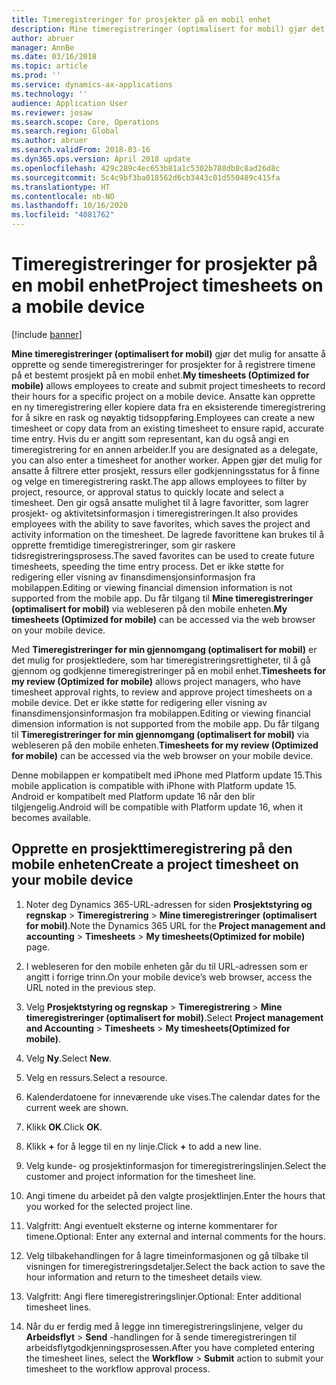 ```yaml
---
title: Timeregistreringer for prosjekter på en mobil enhet
description: Mine timeregistreringer (optimalisert for mobil) gjør det mulig for ansatte å opprette og sende timeregistreringer for prosjekter for å registrere timene på et bestemt prosjekt på en mobil enhet.
author: abruer
manager: AnnBe
ms.date: 03/16/2018
ms.topic: article
ms.prod: ''
ms.service: dynamics-ax-applications
ms.technology: ''
audience: Application User
ms.reviewer: josaw
ms.search.scope: Core, Operations
ms.search.region: Global
ms.author: abruer
ms.search.validFrom: 2018-03-16
ms.dyn365.ops.version: April 2018 update
ms.openlocfilehash: 429c289c4ec653b81a1c5302b788db8c8ad26d8c
ms.sourcegitcommit: 5c4c9bf3ba018562d6cb3443c01d550489c415fa
ms.translationtype: HT
ms.contentlocale: nb-NO
ms.lasthandoff: 10/16/2020
ms.locfileid: "4081762"
---
```

# <a name="project-timesheets-on-a-mobile-device"></a><span data-ttu-id="f2fbf-103">Timeregistreringer for prosjekter på en mobil enhet</span><span class="sxs-lookup"><span data-stu-id="f2fbf-103">Project timesheets on a mobile device</span></span>

[!include [banner](../includes/banner.md)]

<span data-ttu-id="f2fbf-104">**Mine timeregistreringer (optimalisert for mobil)** gjør det mulig for ansatte å opprette og sende timeregistreringer for prosjekter for å registrere timene på et bestemt prosjekt på en mobil enhet.</span><span class="sxs-lookup"><span data-stu-id="f2fbf-104">**My timesheets (Optimized for mobile)** allows employees to create and submit project timesheets to record their hours for a specific project on a mobile device.</span></span> <span data-ttu-id="f2fbf-105">Ansatte kan opprette en ny timeregistrering eller kopiere data fra en eksisterende timeregistrering for å sikre en rask og nøyaktig tidsoppføring.</span><span class="sxs-lookup"><span data-stu-id="f2fbf-105">Employees can create a new timesheet or copy data from an existing timesheet to ensure rapid, accurate time entry.</span></span> <span data-ttu-id="f2fbf-106">Hvis du er angitt som representant, kan du også angi en timeregistrering for en annen arbeider.</span><span class="sxs-lookup"><span data-stu-id="f2fbf-106">If you are designated as a delegate, you can also enter a timesheet for another worker.</span></span> <span data-ttu-id="f2fbf-107">Appen gjør det mulig for ansatte å filtrere etter prosjekt, ressurs eller godkjenningsstatus for å finne og velge en timeregistrering raskt.</span><span class="sxs-lookup"><span data-stu-id="f2fbf-107">The app allows employees to filter by project, resource, or approval status to quickly locate and select a timesheet.</span></span> <span data-ttu-id="f2fbf-108">Den gir også ansatte mulighet til å lagre favoritter, som lagrer prosjekt- og aktivitetsinformasjon i timeregistreringen.</span><span class="sxs-lookup"><span data-stu-id="f2fbf-108">It also provides employees with the ability to save favorites, which saves the project and activity information on the timesheet.</span></span> <span data-ttu-id="f2fbf-109">De lagrede favorittene kan brukes til å opprette fremtidige timeregistreringer, som gir raskere tidsregistreringsprosess.</span><span class="sxs-lookup"><span data-stu-id="f2fbf-109">The saved favorites can be used to create future timesheets, speeding the time entry process.</span></span> <span data-ttu-id="f2fbf-110">Det er ikke støtte for redigering eller visning av finansdimensjonsinformasjon fra mobilappen.</span><span class="sxs-lookup"><span data-stu-id="f2fbf-110">Editing or viewing financial dimension information is not supported from the mobile app.</span></span> <span data-ttu-id="f2fbf-111">Du får tilgang til **Mine timeregistreringer (optimalisert for mobil)** via webleseren på den mobile enheten.</span><span class="sxs-lookup"><span data-stu-id="f2fbf-111">**My timesheets (Optimized for mobile)** can be accessed via the web browser on your mobile device.</span></span>

<span data-ttu-id="f2fbf-112">Med **Timeregistreringer for min gjennomgang (optimalisert for mobil)** er det mulig for prosjektledere, som har timeregistreringsrettigheter, til å gå gjennom og godkjenne timeregistreringer på en mobil enhet.</span><span class="sxs-lookup"><span data-stu-id="f2fbf-112">**Timesheets for my review (Optimized for mobile)** allows project managers, who have timesheet approval rights, to review and approve project timesheets on a mobile device.</span></span> <span data-ttu-id="f2fbf-113">Det er ikke støtte for redigering eller visning av finansdimensjonsinformasjon fra mobilappen.</span><span class="sxs-lookup"><span data-stu-id="f2fbf-113">Editing or viewing financial dimension information is not supported from the mobile app.</span></span> <span data-ttu-id="f2fbf-114">Du får tilgang til **Timeregistreringer for min gjennomgang (optimalisert for mobil)** via webleseren på den mobile enheten.</span><span class="sxs-lookup"><span data-stu-id="f2fbf-114">**Timesheets for my review (Optimized for mobile)** can be accessed via the web browser on your mobile device.</span></span>

<span data-ttu-id="f2fbf-115">Denne mobilappen er kompatibelt med iPhone med Platform update 15.</span><span class="sxs-lookup"><span data-stu-id="f2fbf-115">This mobile application is compatible with iPhone with Platform update 15.</span></span>
<span data-ttu-id="f2fbf-116">Android er kompatibelt med Platform update 16 når den blir tilgjengelig.</span><span class="sxs-lookup"><span data-stu-id="f2fbf-116">Android will be compatible with Platform update 16, when it becomes available.</span></span>

## <a name="create-a-project-timesheet-on-your-mobile-device"></a><span data-ttu-id="f2fbf-117">Opprette en prosjekttimeregistrering på den mobile enheten</span><span class="sxs-lookup"><span data-stu-id="f2fbf-117">Create a project timesheet on your mobile device</span></span>

1.  <span data-ttu-id="f2fbf-118">Noter deg Dynamics 365-URL-adressen for siden **Prosjektstyring og regnskap** \> **Timeregistrering** \> **Mine timeregistreringer (optimalisert for mobil)**.</span><span class="sxs-lookup"><span data-stu-id="f2fbf-118">Note the Dynamics 365 URL for the **Project management and accounting** \> **Timesheets** \> **My timesheets(Optimized for mobile)** page.</span></span>

2.  <span data-ttu-id="f2fbf-119">I webleseren for den mobile enheten går du til URL-adressen som er angitt i forrige trinn.</span><span class="sxs-lookup"><span data-stu-id="f2fbf-119">On your mobile device’s web browser, access the URL noted in the previous step.</span></span>
 
3.  <span data-ttu-id="f2fbf-120">Velg **Prosjektstyring og regnskap** \> **Timeregistrering** \> **Mine timeregistreringer (optimalisert for mobil)**.</span><span class="sxs-lookup"><span data-stu-id="f2fbf-120">Select **Project management and Accounting** \> **Timesheets** \> **My timesheets(Optimized for mobile)**.</span></span>

4.  <span data-ttu-id="f2fbf-121">Velg **Ny**.</span><span class="sxs-lookup"><span data-stu-id="f2fbf-121">Select **New**.</span></span>

5.  <span data-ttu-id="f2fbf-122">Velg en ressurs.</span><span class="sxs-lookup"><span data-stu-id="f2fbf-122">Select a resource.</span></span>

6.  <span data-ttu-id="f2fbf-123">Kalenderdatoene for inneværende uke vises.</span><span class="sxs-lookup"><span data-stu-id="f2fbf-123">The calendar dates for the current week are shown.</span></span>

7.  <span data-ttu-id="f2fbf-124">Klikk **OK**.</span><span class="sxs-lookup"><span data-stu-id="f2fbf-124">Click **OK**.</span></span>

8.  <span data-ttu-id="f2fbf-125">Klikk **+** for å legge til en ny linje.</span><span class="sxs-lookup"><span data-stu-id="f2fbf-125">Click **+** to add a new line.</span></span>

9.  <span data-ttu-id="f2fbf-126">Velg kunde- og prosjektinformasjon for timeregistreringslinjen.</span><span class="sxs-lookup"><span data-stu-id="f2fbf-126">Select the customer and project information for the timesheet line.</span></span>

10. <span data-ttu-id="f2fbf-127">Angi timene du arbeidet på den valgte prosjektlinjen.</span><span class="sxs-lookup"><span data-stu-id="f2fbf-127">Enter the hours that you worked for the selected project line.</span></span>

11. <span data-ttu-id="f2fbf-128">Valgfritt: Angi eventuelt eksterne og interne kommentarer for timene.</span><span class="sxs-lookup"><span data-stu-id="f2fbf-128">Optional: Enter any external and internal comments for the hours.</span></span>

12. <span data-ttu-id="f2fbf-129">Velg tilbakehandlingen for å lagre timeinformasjonen og gå tilbake til visningen for timeregistreringsdetaljer.</span><span class="sxs-lookup"><span data-stu-id="f2fbf-129">Select the back action to save the hour information and return to the timesheet details view.</span></span>

13. <span data-ttu-id="f2fbf-130">Valgfritt: Angi flere timeregistreringslinjer.</span><span class="sxs-lookup"><span data-stu-id="f2fbf-130">Optional: Enter additional timesheet lines.</span></span>

14. <span data-ttu-id="f2fbf-131">Når du er ferdig med å legge inn timeregistreringslinjene, velger du **Arbeidsflyt** \> **Send** -handlingen for å sende timeregistreringen til arbeidsflytgodkjenningsprosessen.</span><span class="sxs-lookup"><span data-stu-id="f2fbf-131">After you have completed entering the timesheet lines, select the **Workflow** \> **Submit** action to submit your timesheet to the workflow approval process.</span></span>
